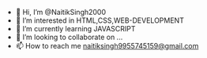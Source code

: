 - 👋 Hi, I’m @NaitikSingh2000
- 👀 I’m interested in HTML,CSS,WEB-DEVELOPMENT
- 🌱 I’m currently learning JAVASCRIPT
- 💞️ I’m looking to collaborate on ...
- 📫 How to reach me naitiksingh9955745159@gmail.com

<!---
NaitikSingh2000/NaitikSingh2000 is a ✨ special ✨ repository because its `README.md` (this file) appears on your GitHub profile.
You can click the Preview link to take a look at your changes.
--->
